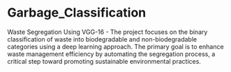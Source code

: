 # Garbage_Classification
Waste Segregation Using VGG-16  - The project focuses on the binary classification of waste into biodegradable and non-biodegradable categories using a deep learning approach. The primary goal is to enhance waste management efficiency by automating the segregation process, a critical step toward promoting sustainable environmental practices.
